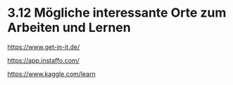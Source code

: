 # 3.12 Mögliche interessante Orte zum Arbeiten und Lernen

<https://www.get-in-it.de/>

<https://app.instaffo.com/>

<https://www.kaggle.com/learn>